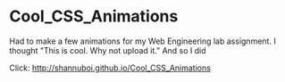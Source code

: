 # Cool_CSS_Animations
Had to make a few animations for my Web Engineering lab assignment. I thought "This is cool. Why not upload it." And so I did 

Click:
http://shannuboi.github.io/Cool_CSS_Animations
